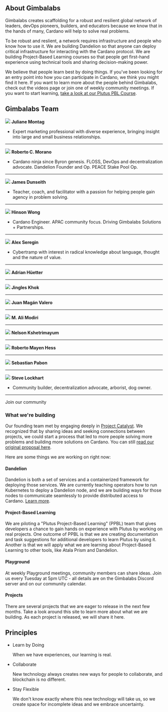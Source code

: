 ## About Gimbalabs

Gimbalabs creates scaffolding for a robust and resilient global network of leaders, devOps pioneers, builders, and educators because we know that in the hands of many, Cardano will help to solve real problems.

To be robust and reslient, a network requires infrastructure and people who know how to use it. We are building Dandelion so that anyone can deploy critical infrastructure for interacting with the Cardano protocol. We are building Project-Based Learning courses so that people get first-hand experience using technical tools and sharing decision-making power.

We believe that people learn best by doing things. If you've been looking for an entry point into how you can participate in Cardano, we think you might find it here. If you want to learn more about the people behind Gimbalabs, check out the videos page or join one of weekly community meetings. If you want to start learning, [take a look at our Plutus PBL Course](https://plutuspbl.io/).

## Gimbalabs Team

![](https://www.gimbalabs.com/_next/image?url=%2Fteam%2Fjuliane-square.jpg&w=384&q=75)
**Juliane Montag**
- Expert marketing professional with diverse experience, bringing insight into large and small business relationships.

---

![](https://www.gimbalabs.com/_next/image?url=%2Fteam%2Froberto-square.jpg&w=384&q=75)
**Roberto C. Morano**
- Cardano ninja since Byron genesis. FLOSS, DevOps and decentralization advocate. Dandelion Founder and Op. PEACE Stake Pool Op.

---

![](https://www.gimbalabs.com/_next/image?url=%2Fteam%2Fjames-square.jpg&w=384&q=75)
**James Dunseith**
- Teacher, coach, and facilitator with a passion for helping people gain agency in problem solving.

---

![](https://www.gimbalabs.com/_next/image?url=%2Fteam%2Fhinson1.jpg&w=384&q=75)
**Hinson Wong**
- Cardano Engineer. APAC community focus. Driving Gimbalabs Solutions + Partnerships.

---

![](https://www.gimbalabs.com/_next/image?url=%2Fteam%2Falex.jpg&w=384&q=75)
**Alex Seregin**
- Cybertramp with interest in radical knowledge about language, thought and the nature of value.

---

![](https://www.gimbalabs.com/_next/image?url=%2Fteam%2Fsuit.jpg&w=384&q=75)
**Adrian Hüetter**

---

![](https://www.gimbalabs.com/_next/image?url=%2Fteam%2Fjingles.jpg&w=384&q=75)
**Jingles Khok**

---

![](https://www.gimbalabs.com/_next/image?url=%2Fteam%2Fjuan.jpg&w=384&q=75)
**Juan Magán Valero**

---

![](https://www.gimbalabs.com/_next/image?url=%2Fteam%2Fmix.jpg&w=384&q=75)
**M. Ali Modiri**

---

![](https://www.gimbalabs.com/_next/image?url=%2Fteam%2Fnelson.jpg&w=384&q=75)
**Nelson Kshetrimayum**

---

![](https://www.gimbalabs.com/_next/image?url=%2Fteam%2Frmh.jpg&w=384&q=75)
**Roberto Mayen Hess**

---

![](https://www.gimbalabs.com/_next/image?url=%2Fteam%2Fsebastian.jpg&w=384&q=75)
**Sebastian Pabon**

---

![](https://www.gimbalabs.com/_next/image?url=%2Fteam%2Fsteve.jpg&w=384&q=75)
**Steve Lockhart**
- Community builder, decentralization advocate, arborist, dog owner.

---

Join our community

### What we're building

Our founding team met by engaging deeply in [Project Catalyst](https://cardano.ideascale.com/). We recognized that by sharing ideas and seeking connections between projects, we could start a process that led to more people solving more problems and building more solutions on Cardano. You can still [read our original proposal here](https://cardano.ideascale.com/a/dtd/Cardano-Starter-Kits-+-APIs/322195-48088).

Here are some things we are working on right now:

#### Dandelion

Dandelion is both a set of services and a containerized framework for deploying those services. We are currently teaching operators how to run Kubernetes to deploy a Dandelion node, and we are building ways for those nodes to communicate seamlessly to provide distributed access to Cardano. [Learn more](https://www.gimbalabs.com/dandelion).

#### Project-Based Learning

We are piloting a "Plutus Project-Based Learning" (PPBL) team that gives developers a chance to gain hands on experience with Plutus by working on real projects. One outcome of PPBL is that we are creating documentation and task suggestions for additional developers to learn Plutus by using it. Another is that we will apply what we are learning about Project-Based Learning to other tools, like Atala Prism and Dandelion.

#### Playground

At weekly Playground meetings, community members can share ideas. Join us every Tuesday at 5pm UTC - all details are on the Gimbalabs Discord server and on our community calendar.

#### Projects

There are several projects that we are eager to release in the next few months. Take a look around this site to learn more about what we are building. As each project is released, we will share it here.

## Principles

-   Learn by Doing
    
    When we have experiences, our learning is real.
    
-   Collaborate
    
    New technology always creates new ways for people to collaborate, and blockchain is no different.
    
-   Stay Flexible
    
    We don't know exactly where this new technology will take us, so we create space for incomplete ideas and we embrace uncertainty.
